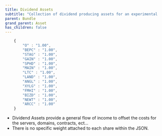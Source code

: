 ```yaml
---
title: Dividend Assets
subtitle: "Collection of dividend producing assets for an experimental project #1"
parent: Bundle
grand_parent: Asset
has_children: false
---
```


```javascript
	{
		"O" : "1.00",
		"BEPC" : "1.00",
		"STAG" : "1.00",
		"GAIN" : "1.00",
		"SPHD" : "1.00",
		"MAIN" : "1.00",
		"LTC" : "1.00",
		"LAND" : "1.00",
		"ANGL" : "1.00",
		"XYLG" : "1.00",
		"FMHI" : "1.00",
		"BIZD" : "1.00",
		"NEWT" : "1.00",
		"ARCC" : "1.00"
	}
```

- Dividend Assets provide a general flow of income to offset the costs for the servers, domains, contracts, ect...
- There is no specific weight attached to each share within the JSON.

